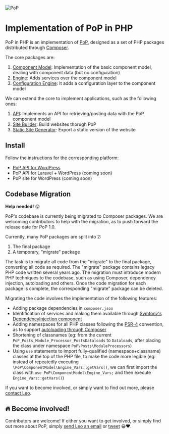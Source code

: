 ![PoP](https://assets.getpop.org/wp-content/themes/getpop/img/pop-logo-horizontal.png)

# Implementation of PoP in PHP

PoP in PHP is an implementation of [PoP](https://github.com/leoloso/PoP), designed as a set of PHP packages distributed through [Composer](https://getcomposer.org). 

The core packages are:

1. [Component Model](https://github.com/getpop/component-model): Implementation of the basic component model, dealing with component data (but no configuration)
2. [Engine](https://github.com/getpop/engine): Adds services over the component model
3. [Configuration Engine](https://github.com/getpop/configurationengine): It adds a configuration layer to the component model

We can extend the core to implement applications, such as the following ones:

1. [API](https://github.com/getpop/api): Implements an API for retrieving/posting data with the PoP component model
3. [Site Builder](https://github.com/getpop/site-builder): Build websites thorugh PoP
4. [Static Site Generator](https://github.com/getpop/static-site-generator): Export a static version of the website

## Install

Follow the instructions for the corresponding platform:

- [PoP API for WordPress](https://github.com/leoloso/pop-api-wp)
- PoP API for Laravel + WordPress (coming soon)
- PoP site for WordPress (coming soon)

## Codebase Migration

**Help needed!** 😝

PoP's codebase is currently being migrated to Composer packages. We are welcoming contributors to help with the migration, as to push forward the release date for PoP 1.0.

Currently, many PoP packages are split into 2:

1. The final package
2. A temporary, "migrate" package

The task is to migrate all code from the "migrate" to the final package, converting all code as required. The "migrate" package contains legacy PHP code written several years ago. The migration must introduce modern PHP techniques to the codebase, such as using Composer, dependency injection, autoloading and others. Once the code migration for each package is complete, the corresponding "migrate" package can be deleted.

Migrating the code involves the implementation of the following features:

- Adding package dependencies in `composer.json`
- Identification of services and making them available through [Symfony's DependencyInjection component](https://symfony.com/doc/current/components/dependency_injection.html)
- Adding namespaces for all PHP classes following the [PSR-4](https://www.php-fig.org/psr/psr-4/) convention, as to support [autoloading through Composer](https://getcomposer.org/doc/01-basic-usage.md#autoloading)
- Shortening of classnames (eg: from the current `PoP_Posts_Module_Processor_PostsDataloads` to `Dataloads`, after placing the class under namespace `PoP\Posts\ModuleProcessors`)
- Using `use` statements to import fully-qualified (namespace+classname) classes at the top of the PHP file, to make the code more legible (eg: instead of repeatedly executing `\PoP\ComponentModel\Engine_Vars::getVars()`, we can first import the class with `use PoP\ComponentModel\Engine_Vars;` and then execute `Engine_Vars::getVars()`)

If you want to become involved, or simply want to find out more, please [contact Leo](mailto:leo@getpop.org).

## 🔥 Become involved!

Contributors are welcome! If either you want to get involved, or simply find out more about PoP, simply [send Leo an email](mailto:leo@getpop.org) or [tweet](https://twitter.com/losoviz) 😀❤️.
